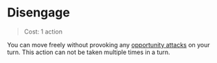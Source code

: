 # Disengage

> Cost: 1 action

You can move freely without provoking any [opportunity attacks](opportunity.md) on your turn. This action can not be taken multiple times in a turn. 